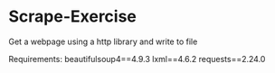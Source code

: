 # Scrape-Exercise
Get a webpage using a http library and write to file

Requirements:
beautifulsoup4==4.9.3
lxml==4.6.2
requests==2.24.0
